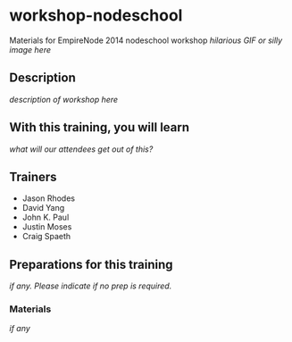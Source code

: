 workshop-nodeschool
===================

Materials for EmpireNode 2014 nodeschool workshop
*hilarious GIF or silly image here*

## Description
*description of workshop here*

## With this training, you will learn
*what will our attendees get out of this?*

## Trainers

* Jason Rhodes
* David Yang
* John K. Paul
* Justin Moses
* Craig Spaeth


## Preparations for this training
*if any. Please indicate if no prep is required.*

### Materials
*if any*
